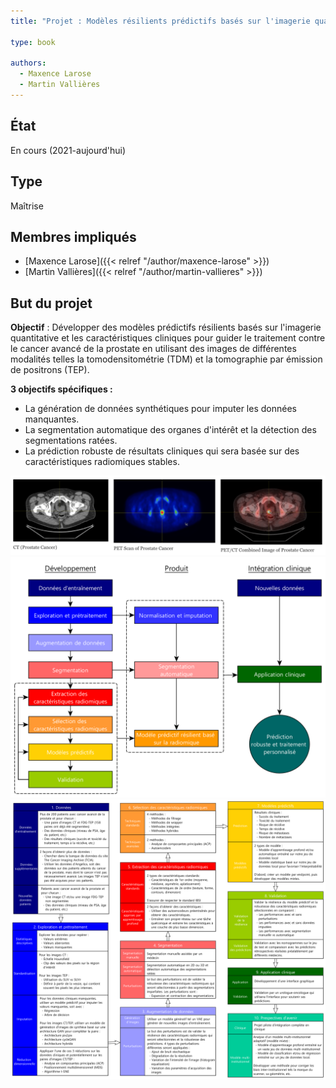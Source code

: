 ```yaml
---
title: "Projet : Modèles résilients prédictifs basés sur l'imagerie quantitative pour guider le traitement du cancer de la prostate"

type: book

authors:
  - Maxence Larose
  - Martin Vallières
---
```


## État

En cours (2021-aujourd'hui)

## Type

Maîtrise

## Membres impliqués

- [Maxence Larose]({{< relref "/author/maxence-larose" >}})
- [Martin Vallières]({{< relref "/author/martin-vallieres" >}})

## But du projet

**Objectif** : Développer des modèles prédictifs résilients basés sur l'imagerie quantitative et les caractéristiques 
cliniques pour guider le traitement contre le cancer avancé de la prostate en utilisant des images de différentes 
modalités telles la tomodensitométrie (TDM) et la tomographie par émission de positrons (TEP).

**3 objectifs spécifiques :** 

- La génération de données synthétiques pour imputer les données manquantes.
- La segmentation automatique des organes d'intérêt et la détection des segmentations ratées.
- La prédiction robuste de résultats cliniques qui sera basée sur des caractéristiques radiomiques stables.

![Exemples de scans](scans.png "Exemples de scans")
![Étapes du projet](steps.png "Étapes du projet")
![Étapes détaillées](flowchart.png "Étapes détaillées")

